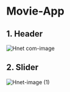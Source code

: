 # Movie-App




## 1. Header

![Hnet com-image](https://user-images.githubusercontent.com/81430564/147441681-e0885a5b-f6bf-4e7a-839a-eb3e2cfc2319.gif)


## 2. Slider

![Hnet-image (1)](https://user-images.githubusercontent.com/81430564/147441922-400e98fc-1960-4b1b-ac8c-a32273d88a17.gif)
